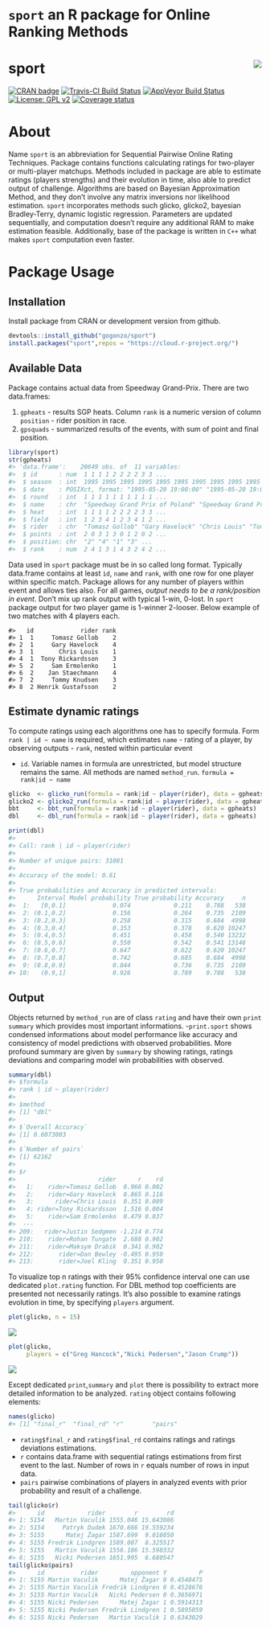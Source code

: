 `sport` an R package for Online Ranking Methods
================

# sport <img src="man/figures/hexlogo.png" align="right" />

<div id="badges">

[![CRAN
badge](https://cranlogs.r-pkg.org/badges/sport)](https://cran.r-project.org/web/packages/sport/index.html)
[![Travis-CI Build
Status](https://travis-ci.org/gogonzo/sport.svg?branch=master)](https://travis-ci.org/gogonzo/sport)
[![AppVeyor Build
Status](https://ci.appveyor.com/api/projects/status/github/gogonzo/sport?branch=master&svg=true)](https://ci.appveyor.com/project/gogonzo/sport)
[![License: GPL
v2](https://img.shields.io/badge/License-GPL%20v2-blue.svg)](https://www.gnu.org/licenses/old-licenses/gpl-2.0.html)
[![Coverage
status](https://codecov.io/gh/gogonzo/sport/branch/master/graph/badge.svg)](https://codecov.io/gh/gogonzo/sport)

</div>

# About

Name `sport` is an abbreviation for Sequential Pairwise Online Rating
Techniques. Package contains functions calculating ratings for
two-player or multi-player matchups. Methods included in package are
able to estimate ratings (players strengths) and their evolution in
time, also able to predict output of challenge. Algorithms are based on
Bayesian Approximation Method, and they don’t involve any matrix
inversions nor likelihood estimation. `sport` incorporates methods such
glicko, glicko2, bayesian Bradley-Terry, dynamic logistic regression.
Parameters are updated sequentially, and computation doesn’t require any
additional RAM to make estimation feasible. Additionally, base of the
package is written in `C++` what makes `sport` computation even faster.

# Package Usage

## Installation

Install package from CRAN or development version from github.

``` r
devtools::install_github("gogonzo/sport")
install.packages("sport",repos = "https://cloud.r-project.org/")
```

## Available Data

Package contains actual data from Speedway Grand-Prix. There are two
data.frames:

1.  `gpheats` - results SGP heats. Column `rank` is a numeric version of
    column `position` - rider position in race.
2.  `gpsquads` - summarized results of the events, with sum of point and
    final position.

<!-- end list -->

``` r
library(sport) 
str(gpheats)
#> 'data.frame':    20649 obs. of  11 variables:
#>  $ id      : num  1 1 1 1 2 2 2 2 3 3 ...
#>  $ season  : int  1995 1995 1995 1995 1995 1995 1995 1995 1995 1995 ...
#>  $ date    : POSIXct, format: "1995-05-20 19:00:00" "1995-05-20 19:00:00" ...
#>  $ round   : int  1 1 1 1 1 1 1 1 1 1 ...
#>  $ name    : chr  "Speedway Grand Prix of Poland" "Speedway Grand Prix of Poland" "Speedway Grand Prix of Poland" "Speedway Grand Prix of Poland" ...
#>  $ heat    : int  1 1 1 1 2 2 2 2 3 3 ...
#>  $ field   : int  1 2 3 4 1 2 3 4 1 2 ...
#>  $ rider   : chr  "Tomasz Gollob" "Gary Havelock" "Chris Louis" "Tony Rickardsson" ...
#>  $ points  : int  2 0 3 1 3 0 1 2 0 2 ...
#>  $ position: chr  "2" "4" "1" "3" ...
#>  $ rank    : num  2 4 1 3 1 4 3 2 4 2 ...
```

Data used in `sport` package must be in so called long format. Typically
data.frame contains at least `id`, `name` and `rank`, with one row for
one player within specific match. Package allows for any number of
players within event and allows ties also. For all games, *output needs
to be a rank/position in event*. Don’t mix up rank output with typical
1-win, 0-lost. In `sport` package output for two player game is 1-winner
2-looser. Below example of two matches with 4 players each.

    #>   id             rider rank
    #> 1  1     Tomasz Gollob    2
    #> 2  1     Gary Havelock    4
    #> 3  1       Chris Louis    1
    #> 4  1  Tony Rickardsson    3
    #> 5  2     Sam Ermolenko    1
    #> 6  2    Jan Staechmann    4
    #> 7  2     Tommy Knudsen    3
    #> 8  2 Henrik Gustafsson    2

## Estimate dynamic ratings

To compute ratings using each algorithms one has to specify formula.
Form `rank | id ~ name` is required, which estimates `name` - rating of
a player, by observing outputs - `rank`, nested within particular event
- `id`. Variable names in formula are unrestricted, but model structure
remains the same. All methods are named `method_run`. `formula = rank|id
~ name`

``` r
glicko  <- glicko_run(formula = rank|id ~ player(rider), data = gpheats)
glicko2 <- glicko2_run(formula = rank|id ~ player(rider), data = gpheats)
bbt     <- bbt_run(formula = rank|id ~ player(rider), data = gpheats)
dbl     <- dbl_run(formula = rank|id ~ player(rider), data = gpheats)

print(dbl)
#> 
#> Call: rank | id ~ player(rider)
#> 
#> Number of unique pairs: 31081
#> 
#> Accuracy of the model: 0.61
#> 
#> True probabilities and Accuracy in predicted intervals:
#>      Interval Model probability True probability Accuracy     n
#>  1:   [0,0.1]             0.074            0.211    0.788   538
#>  2: (0.1,0.2]             0.156            0.264    0.735  2109
#>  3: (0.2,0.3]             0.258            0.315    0.684  4998
#>  4: (0.3,0.4]             0.353            0.378    0.620 10247
#>  5: (0.4,0.5]             0.451            0.458    0.540 13232
#>  6: (0.5,0.6]             0.550            0.542    0.541 13146
#>  7: (0.6,0.7]             0.647            0.622    0.620 10247
#>  8: (0.7,0.8]             0.742            0.685    0.684  4998
#>  9: (0.8,0.9]             0.844            0.736    0.735  2109
#> 10:   (0.9,1]             0.926            0.789    0.788   538
```

## Output

Objects returned by `method_run` are of class `rating` and have their
own `print` `summary` which provides most important informations.
-`print.sport` shows condensed informations about model performance like
accuracy and consistency of model predictions with observed
probabilities. More profound summary are given by `summary` by showing
ratings, ratings deviations and comparing model win probabilities with
observed.

``` r
summary(dbl)
#> $formula
#> rank | id ~ player(rider)
#> 
#> $method
#> [1] "dbl"
#> 
#> $`Overall Accuracy`
#> [1] 0.6073003
#> 
#> $`Number of pairs`
#> [1] 62162
#> 
#> $r
#>                       rider      r    rd
#>   1:    rider=Tomasz Gollob  0.966 0.002
#>   2:    rider=Gary Havelock  0.865 0.116
#>   3:      rider=Chris Louis  0.351 0.009
#>   4: rider=Tony Rickardsson  1.516 0.004
#>   5:    rider=Sam Ermolenko  0.479 0.037
#>  ---                                    
#> 209:   rider=Justin Sedgmen -1.214 0.774
#> 210:    rider=Rohan Tungate  2.688 0.902
#> 211:    rider=Maksym Drabik  0.341 0.902
#> 212:       rider=Dan Bewley -0.495 0.950
#> 213:       rider=Joel Kling  0.351 0.950
```

To visualize top n ratings with their 95% confidence interval one can
use dedicated `plot.rating` function. For DBL method top coefficients
are presented not necessarily ratings. It’s also possible to examine
ratings evolution in time, by specifying `players` argument.

<div class="col2">

``` r
plot(glicko, n = 15)
```

![](man/figures/README-unnamed-chunk-7-1.png)<!-- -->

``` r
plot(glicko, 
     players = c("Greg Hancock","Nicki Pedersen","Jason Crump"))
```

![](man/figures/README-unnamed-chunk-7-2.png)<!-- -->

</div>

Except dedicated `print`,`summary` and `plot` there is possibility to
extract more detailed information to be analyzed. `rating` object
contains following elements:

``` r
names(glicko)
#> [1] "final_r"  "final_rd" "r"        "pairs"
```

  - `rating$final_r` and `rating$final_rd` contains ratings and ratings
    deviations estimations.
  - `r` contains data.frame with sequential ratings estimations from
    first event to the last. Number of rows in `r` equals number of rows
    in input data.
  - `pairs` pairwise combinations of players in analyzed events with
    prior probability and result of a challenge.

<!-- end list -->

``` r
tail(glicko$r)
#>      id            rider        r        rd
#> 1: 5154   Martin Vaculik 1555.046 15.643086
#> 2: 5154     Patryk Dudek 1670.666 19.559234
#> 3: 5155      Matej Žagar 1587.699  9.016050
#> 4: 5155 Fredrik Lindgren 1589.087  8.325517
#> 5: 5155   Martin Vaculik 1556.186 15.598332
#> 6: 5155   Nicki Pedersen 1651.995  6.680547
tail(glicko$pairs)
#>      id          rider         opponent Y         P
#> 1: 5155 Martin Vaculik      Matej Žagar 0 0.4548475
#> 2: 5155 Martin Vaculik Fredrik Lindgren 0 0.4528676
#> 3: 5155 Martin Vaculik   Nicki Pedersen 0 0.3656971
#> 4: 5155 Nicki Pedersen      Matej Žagar 1 0.5914313
#> 5: 5155 Nicki Pedersen Fredrik Lindgren 1 0.5895059
#> 6: 5155 Nicki Pedersen   Martin Vaculik 1 0.6343029
```

